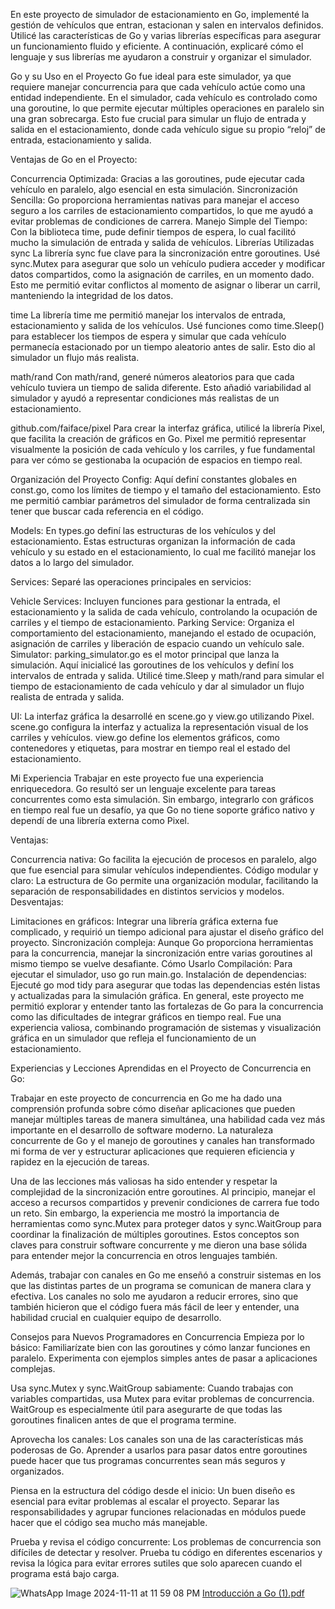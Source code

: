 En este proyecto de simulador de estacionamiento en Go, implementé la gestión de vehículos que entran, estacionan y salen en intervalos definidos. Utilicé las características de Go y varias librerías específicas para asegurar un funcionamiento fluido y eficiente. A continuación, explicaré cómo el lenguaje y sus librerías me ayudaron a construir y organizar el simulador.

Go y su Uso en el Proyecto
Go fue ideal para este simulador, ya que requiere manejar concurrencia para que cada vehículo actúe como una entidad independiente. En el simulador, cada vehículo es controlado como una goroutine, lo que permite ejecutar múltiples operaciones en paralelo sin una gran sobrecarga. Esto fue crucial para simular un flujo de entrada y salida en el estacionamiento, donde cada vehículo sigue su propio “reloj” de entrada, estacionamiento y salida.

Ventajas de Go en el Proyecto:

Concurrencia Optimizada: Gracias a las goroutines, pude ejecutar cada vehículo en paralelo, algo esencial en esta simulación.
Sincronización Sencilla: Go proporciona herramientas nativas para manejar el acceso seguro a los carriles de estacionamiento compartidos, lo que me ayudó a evitar problemas de condiciones de carrera.
Manejo Simple del Tiempo: Con la biblioteca time, pude definir tiempos de espera, lo cual facilitó mucho la simulación de entrada y salida de vehículos.
Librerías Utilizadas
sync La librería sync fue clave para la sincronización entre goroutines. Usé sync.Mutex para asegurar que solo un vehículo pudiera acceder y modificar datos compartidos, como la asignación de carriles, en un momento dado. Esto me permitió evitar conflictos al momento de asignar o liberar un carril, manteniendo la integridad de los datos.

time La librería time me permitió manejar los intervalos de entrada, estacionamiento y salida de los vehículos. Usé funciones como time.Sleep() para establecer los tiempos de espera y simular que cada vehículo permanecía estacionado por un tiempo aleatorio antes de salir. Esto dio al simulador un flujo más realista.

math/rand Con math/rand, generé números aleatorios para que cada vehículo tuviera un tiempo de salida diferente. Esto añadió variabilidad al simulador y ayudó a representar condiciones más realistas de un estacionamiento.

github.com/faiface/pixel Para crear la interfaz gráfica, utilicé la librería Pixel, que facilita la creación de gráficos en Go. Pixel me permitió representar visualmente la posición de cada vehículo y los carriles, y fue fundamental para ver cómo se gestionaba la ocupación de espacios en tiempo real.

Organización del Proyecto
Config: Aquí definí constantes globales en const.go, como los límites de tiempo y el tamaño del estacionamiento. Esto me permitió cambiar parámetros del simulador de forma centralizada sin tener que buscar cada referencia en el código.

Models: En types.go definí las estructuras de los vehículos y del estacionamiento. Estas estructuras organizan la información de cada vehículo y su estado en el estacionamiento, lo cual me facilitó manejar los datos a lo largo del simulador.

Services: Separé las operaciones principales en servicios:

Vehicle Services: Incluyen funciones para gestionar la entrada, el estacionamiento y la salida de cada vehículo, controlando la ocupación de carriles y el tiempo de estacionamiento.
Parking Service: Organiza el comportamiento del estacionamiento, manejando el estado de ocupación, asignación de carriles y liberación de espacio cuando un vehículo sale.
Simulator: parking_simulator.go es el motor principal que lanza la simulación. Aquí inicialicé las goroutines de los vehículos y definí los intervalos de entrada y salida. Utilicé time.Sleep y math/rand para simular el tiempo de estacionamiento de cada vehículo y dar al simulador un flujo realista de entrada y salida.

UI: La interfaz gráfica la desarrollé en scene.go y view.go utilizando Pixel. scene.go configura la interfaz y actualiza la representación visual de los carriles y vehículos. view.go define los elementos gráficos, como contenedores y etiquetas, para mostrar en tiempo real el estado del estacionamiento.

Mi Experiencia
Trabajar en este proyecto fue una experiencia enriquecedora. Go resultó ser un lenguaje excelente para tareas concurrentes como esta simulación. Sin embargo, integrarlo con gráficos en tiempo real fue un desafío, ya que Go no tiene soporte gráfico nativo y dependí de una librería externa como Pixel.

Ventajas:

Concurrencia nativa: Go facilita la ejecución de procesos en paralelo, algo que fue esencial para simular vehículos independientes.
Código modular y claro: La estructura de Go permite una organización modular, facilitando la separación de responsabilidades en distintos servicios y modelos.
Desventajas:

Limitaciones en gráficos: Integrar una librería gráfica externa fue complicado, y requirió un tiempo adicional para ajustar el diseño gráfico del proyecto.
Sincronización compleja: Aunque Go proporciona herramientas para la concurrencia, manejar la sincronización entre varias goroutines al mismo tiempo se vuelve desafiante.
Cómo Usarlo
Compilación: Para ejecutar el simulador, uso go run main.go.
Instalación de dependencias: Ejecuté go mod tidy para asegurar que todas las dependencias estén listas y actualizadas para la simulación gráfica.
En general, este proyecto me permitió explorar y entender tanto las fortalezas de Go para la concurrencia como las dificultades de integrar gráficos en tiempo real. Fue una experiencia valiosa, combinando programación de sistemas y visualización gráfica en un simulador que refleja el funcionamiento de un estacionamiento.

Experiencias y Lecciones Aprendidas en el Proyecto de Concurrencia en Go:

Trabajar en este proyecto de concurrencia en Go me ha dado una comprensión profunda sobre cómo diseñar aplicaciones que pueden manejar múltiples tareas de manera simultánea, una habilidad cada vez más importante en el desarrollo de software moderno. La naturaleza concurrente de Go y el manejo de goroutines y canales han transformado mi forma de ver y estructurar aplicaciones que requieren eficiencia y rapidez en la ejecución de tareas.

Una de las lecciones más valiosas ha sido entender y respetar la complejidad de la sincronización entre goroutines. Al principio, manejar el acceso a recursos compartidos y prevenir condiciones de carrera fue todo un reto. Sin embargo, la experiencia me mostró la importancia de herramientas como sync.Mutex para proteger datos y sync.WaitGroup para coordinar la finalización de múltiples goroutines. Estos conceptos son claves para construir software concurrente y me dieron una base sólida para entender mejor la concurrencia en otros lenguajes también.

Además, trabajar con canales en Go me enseñó a construir sistemas en los que las distintas partes de un programa se comunican de manera clara y efectiva. Los canales no solo me ayudaron a reducir errores, sino que también hicieron que el código fuera más fácil de leer y entender, una habilidad crucial en cualquier equipo de desarrollo.

Consejos para Nuevos Programadores en Concurrencia
Empieza por lo básico: Familiarízate bien con las goroutines y cómo lanzar funciones en paralelo. Experimenta con ejemplos simples antes de pasar a aplicaciones complejas.

Usa sync.Mutex y sync.WaitGroup sabiamente: Cuando trabajas con variables compartidas, usa Mutex para evitar problemas de concurrencia. WaitGroup es especialmente útil para asegurarte de que todas las goroutines finalicen antes de que el programa termine.

Aprovecha los canales: Los canales son una de las características más poderosas de Go. Aprender a usarlos para pasar datos entre goroutines puede hacer que tus programas concurrentes sean más seguros y organizados.

Piensa en la estructura del código desde el inicio: Un buen diseño es esencial para evitar problemas al escalar el proyecto. Separar las responsabilidades y agrupar funciones relacionadas en módulos puede hacer que el código sea mucho más manejable.

Prueba y revisa el código concurrente: Los problemas de concurrencia son difíciles de detectar y resolver. Prueba tu código en diferentes escenarios y revisa la lógica para evitar errores sutiles que solo aparecen cuando el programa está bajo carga.

![WhatsApp Image 2024-11-11 at 11 59 08 PM](https://github.com/user-attachments/assets/36ead091-5f34-411e-be3a-ad5be16b61d5)
[Introducción a Go (1).pdf](https://github.com/user-attachments/files/17711762/Introduccion.a.Go.1.pdf)

